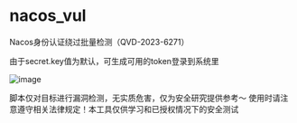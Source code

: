 # nacos_vul
Nacos身份认证绕过批量检测（QVD-2023-6271）

由于secret.key值为默认，可生成可用的token登录到系统里

![image](https://user-images.githubusercontent.com/88339946/225548462-4b086984-0862-4b75-a722-24ad5ffd41d5.png)

脚本仅对目标进行漏洞检测，无实质危害，仅为安全研究提供参考～ 
使用时请注意遵守相关法律规定！本工具仅供学习和已授权情况下的安全测试
